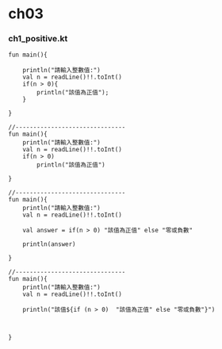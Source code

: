 # ch03
### ch1_positive.kt
	fun main(){
	
	    println("請輸入整數值:")
	    val n = readLine()!!.toInt()
	    if(n > 0){
	        println("該值為正值");
	    }
	
	}
	
	//-------------------------------
	fun main(){
	    println("請輸入整數值:")
	    val n = readLine()!!.toInt()
	    if(n > 0)
	        println("該值為正值")
	
	}
	
	//-------------------------------
	fun main(){
	    println("請輸入整數值:")
	    val n = readLine()!!.toInt()
	
	    val answer = if(n > 0) "該值為正值" else "零或負數"
	
	    println(answer)
	
	}
	
	//-------------------------------
	fun main(){
	    println("請輸入整數值:")
	    val n = readLine()!!.toInt()
	
	    println("該值${if (n > 0)  "該值為正值" else "零或負數"}")
	
	
	
	}